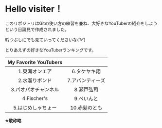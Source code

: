 # Hello visiter！
  
このリポジトリはGitの使い方の練習を兼ね、大好きなYouTuberの紹介をしようという目論見で作成されました。
  
暇つぶしにでも見ていってくださいな(*´∀`*)
  
とりあえずの好きなYouTuberランキングです。

| My Favorite YouTubers |                  |
| :-------------------: | :--------------: |
|    1.東海オンエア     |   6.タケヤキ翔   |
|    2.水溜りボンド     | 7.アバンティーズ |
| 3.パオパオチャンネル  |    8.瀬戸弘司    |
|      4.Fischer's      |    9.ぺいんと    |
|  5.はじめしゃちょー   |  10.赤髪のとも   |
  
**※敬称略**
